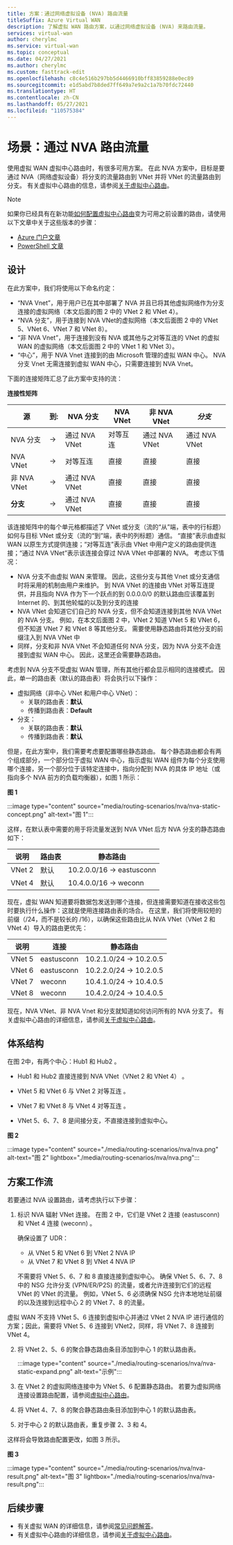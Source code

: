 ```yaml
---
title: 方案：通过网络虚拟设备 (NVA) 路由流量
titleSuffix: Azure Virtual WAN
description: 了解虚拟 WAN 路由方案，以通过网络虚拟设备 (NVA) 来路由流量。
services: virtual-wan
author: cherylmc
ms.service: virtual-wan
ms.topic: conceptual
ms.date: 04/27/2021
ms.author: cherylmc
ms.custom: fasttrack-edit
ms.openlocfilehash: c8c4e516b297bb5d4466910bff83859288e0ec89
ms.sourcegitcommit: e1d5abd7b8ded7ff649a7e9a2c1a7b70fdc72440
ms.translationtype: HT
ms.contentlocale: zh-CN
ms.lasthandoff: 05/27/2021
ms.locfileid: "110575384"
---
```

# <a name="scenario-route-traffic-through-an-nva"></a>场景：通过 NVA 路由流量

使用虚拟 WAN 虚拟中心路由时，有很多可用方案。 在此 NVA 方案中，目标是要通过 NVA（网络虚拟设备）将分支的流量路由到 VNet 并将 VNet 的流量路由到分支。 有关虚拟中心路由的信息，请参阅[关于虚拟中心路由](about-virtual-hub-routing.md)。

> [!NOTE]
> 如果你已经具有在新功能[如何配置虚拟中心路由](how-to-virtual-hub-routing.md)变为可用之前设置的路由，请使用以下文章中关于这些版本的步骤：
>* [Azure 门户文章](virtual-wan-route-table-nva-portal.md)
>* [PowerShell 文章](virtual-wan-route-table-nva.md)
>

## <a name="design"></a><a name="design"></a>设计

在此方案中，我们将使用以下命名约定：

* “NVA Vnet”，用于用户已在其中部署了 NVA 并且已将其他虚拟网络作为分支连接的虚拟网络（本文后面的图 2 中的 VNet 2 和 VNet 4）。
* “NVA 分支”，用于连接到 NVA VNet的虚拟网络（本文后面图 2 中的 VNet 5、VNet 6、VNet 7 和 VNet 8）。
* “非 NVA Vnet”，用于连接到没有 NVA 或其他与之对等互连的 VNet 的虚拟 WAN 的虚拟网络（本文后面图 2 中的 VNet 1 和 VNet 3）。
* “中心”，用于 NVA Vnet 连接到的由 Microsoft 管理的虚拟 WAN 中心。 NVA 分支 Vnet 无需连接到虚拟 WAN 中心，只需要连接到 NVA Vnet。

下面的连接矩阵汇总了此方案中支持的流：

**连接性矩阵**

| 源             | 到:|   NVA 分支|NVA VNet|非 NVA VNet|*分支*|
|---|---|---|---|---|---|
| NVA 分支   | &#8594; | 通过 NVA VNet | 对等互连 | 通过 NVA VNet | 通过 NVA VNet |
| NVA VNet    | &#8594; | 对等互连 | 直接 | 直接 | 直接 |
| 非 NVA VNet| &#8594; | 通过 NVA VNet | 直接 | 直接 | 直接 |
| **分支**     | &#8594; | 通过 NVA VNet | 直接 | 直接 | 直接 |

该连接矩阵中的每个单元格都描述了 VNet 或分支（流的“从”端，表中的行标题）如何与目标 VNet 或分支（流的“到”端，表中的列标题）通信。 “直接”表示由虚拟 WAN 以原生方式提供连接；“对等互连”表示由 VNet 中用户定义的路由提供连接；“通过 NVA VNet”表示该连接会穿过 NVA VNet 中部署的 NVA。 考虑以下情况：

* NVA 分支不由虚拟 WAN 来管理。 因此，这些分支与其他 Vnet 或分支通信时将采用的机制由用户来维护。 到 NVA VNet 的连接由 VNet 对等互连提供，并且指向 NVA 作为下一个跃点的到 0.0.0.0/0 的默认路由应该覆盖到 Internet 的、到其他轮幅的以及到分支的连接
* NVA VNet 会知道它们自己的 NVA 分支，但不会知道连接到其他 NVA VNet 的 NVA 分支。 例如，在本文后面图 2 中，VNet 2 知道 VNet 5 和 VNet 6，但不知道 VNet 7 和 VNet 8 等其他分支。 需要使用静态路由将其他分支的前缀注入到 NVA VNet 中
* 同样，分支和非 NVA VNet 不会知道任何 NVA 分支，因为 NVA 分支不会连接到虚拟 WAN 中心。 因此，这里还会需要静态路由。

考虑到 NVA 分支不受虚拟 WAN 管理，所有其他行都会显示相同的连接模式。 因此，单一的路由表（默认的路由表）将会执行以下操作：

* 虚拟网络（非中心 VNet 和用户中心 VNet）：
  * 关联的路由表：**默认**
  * 传播到路由表：**Default**
* 分支：
  * 关联的路由表：**默认**
  * 传播到路由表：**默认**

但是，在此方案中，我们需要考虑要配置哪些静态路由。 每个静态路由都会有两个组成部分，一个部分位于虚拟 WAN 中心，指示虚拟 WAN 组件为每个分支使用哪个连接，另一个部分位于该特定连接中，指向分配到 NVA 的具体 IP 地址（或指向多个 NVA 前方的负载均衡器），如图 1 所示：

**图 1**

:::image type="content" source="media/routing-scenarios/nva/nva-static-concept.png" alt-text="图 1":::

这样，在默认表中需要的用于将流量发送到 NVA VNet 后方 NVA 分支的静态路由如下：

| 说明 | 路由表 | 静态路由              |
| ----------- | ----------- | ------------------------- |
| VNet 2       | 默认     | 10.2.0.0/16 -> eastusconn |
| VNet 4       | 默认     | 10.4.0.0/16 -> weconn     |

现在，虚拟 WAN 知道要将数据包发送到哪个连接，但连接需要知道在接收这些包时要执行什么操作：这就是使用连接路由表的场合。 在这里，我们将使用较短的前缀（/24，而不是较长的 /16），以确保这些路由比从 NVA VNet（VNet 2 和 VNet 4）导入的路由更优先：

| 说明 | 连接 | 静态路由            |
| ----------- | ---------- | ----------------------- |
| VNet 5       | eastusconn | 10.2.1.0/24 -> 10.2.0.5 |
| VNet 6       | eastusconn | 10.2.2.0/24 -> 10.2.0.5 |
| VNet 7       | weconn     | 10.4.1.0/24 -> 10.4.0.5 |
| VNet 8       | weconn     | 10.4.2.0/24 -> 10.4.0.5 |

现在，NVA VNet、非 NVA Vnet 和分支就知道如何访问所有的 NVA 分支了。 有关虚拟中心路由的详细信息，请参阅[关于虚拟中心路由](about-virtual-hub-routing.md)。

## <a name="architecture"></a><a name="architecture"></a>体系结构

在图 2中，有两个中心：Hub1 和 Hub2  。

* Hub1 和 Hub2 直接连接到 NVA VNet（VNet 2 和 VNet 4）   。

* VNet 5 和 VNet 6 与 VNet 2 对等互连  。

* VNet 7 和 VNet 8 与 VNet 4 对等互连  。

* VNet 5、6、7、8 是间接分支，不直接连接到虚拟中心。

**图 2**

:::image type="content" source="./media/routing-scenarios/nva/nva.png" alt-text="图 2" lightbox="./media/routing-scenarios/nva/nva.png":::

## <a name="scenario-workflow"></a><a name="workflow"></a>方案工作流

若要通过 NVA 设置路由，请考虑执行以下步骤：

1. 标识 NVA 辐射 VNet 连接。 在图 2 中，它们是 VNet 2 连接 (eastusconn) 和 VNet 4 连接 (weconn)  。

   确保设置了 UDR：
   * 从 VNet 5 和 VNet 6 到 VNet 2 NVA IP
   * 从 VNet 7 和 VNet 8 到 VNet 4 NVA IP 
   
   不需要将 VNet 5、6、7 和 8 直接连接到虚拟中心。 确保 VNet 5、6、7、8 中的 NSG 允许分支 (VPN/ER/P2S) 的流量，或者允许连接到它们的远程 VNet 的 VNet 的流量。 例如，VNet 5、6 必须确保 NSG 允许本地地址前缀的以及连接到远程中心 2 的 VNet 7、8 的流量。

虚拟 WAN 不支持 VNet 5、6 连接到虚拟中心并通过 VNet 2 NVA IP 进行通信的方案；因此，需要将 VNet 5、6 连接到 VNet2，同样，将 VNet 7、8 连接到 VNet 4。

2. 将 VNet 2、5、6 的聚合静态路由条目添加到中心 1 的默认路由表。

   :::image type="content" source="./media/routing-scenarios/nva/nva-static-expand.png" alt-text="示例":::

3. 在 VNet 2 的虚拟网络连接中为 VNet 5、6 配置静态路由。 若要为虚拟网络连接设置路由配置，请参阅[虚拟中心路由](how-to-virtual-hub-routing.md#routing-configuration)。

4. 将 VNet 4、7、8 的聚合静态路由条目添加到中心 1 的默认路由表。

5. 对于中心 2 的默认路由表，重复步骤 2、3 和 4。

这样将会导致路由配置更改，如图 3 所示。

**图 3**

   :::image type="content" source="./media/routing-scenarios/nva/nva-result.png" alt-text="图 3" lightbox="./media/routing-scenarios/nva/nva-result.png":::

## <a name="next-steps"></a>后续步骤

* 有关虚拟 WAN 的详细信息，请参阅[常见问题解答](virtual-wan-faq.md)。
* 有关虚拟中心路由的详细信息，请参阅[关于虚拟中心路由](about-virtual-hub-routing.md)。
